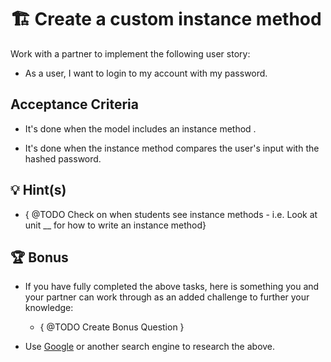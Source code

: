 # 🏗️ Create a custom instance method

Work with a partner to implement the following user story:

* As a user, I want to login to my account with my password.

## Acceptance Criteria


* It's done when the model includes an instance method .

* It's done when the instance method compares the user's input with the hashed password.


## 💡 Hint(s)

* { @TODO Check on when students see instance methods - i.e. Look at unit __ for how to write an instance method}

## 🏆 Bonus

* If you have fully completed the above tasks, here is something you and your partner can work through as an added challenge to further your knowledge:

  * { @TODO Create Bonus Question }

* Use [Google](https://www.google.com) or another search engine to research the above.


